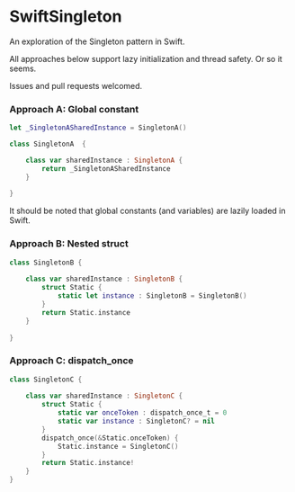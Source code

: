 SwiftSingleton
==============

An exploration of the Singleton pattern in Swift. 

All approaches below support lazy initialization and thread safety. Or so it seems. 

Issues and pull requests welcomed.

### Approach A: Global constant

```swift
let _SingletonASharedInstance = SingletonA()

class SingletonA  {

    class var sharedInstance : SingletonA {
        return _SingletonASharedInstance
    }
    
}
```

It should be noted that global constants (and variables) are lazily loaded in Swift.

### Approach B: Nested struct

```swift
class SingletonB {
    
    class var sharedInstance : SingletonB {
        struct Static {
            static let instance : SingletonB = SingletonB()
        }
        return Static.instance
    }
    
}
```

### Approach C: dispatch_once

```swift
class SingletonC {
    
    class var sharedInstance : SingletonC {
        struct Static {
            static var onceToken : dispatch_once_t = 0
            static var instance : SingletonC? = nil
        }
        dispatch_once(&Static.onceToken) {
            Static.instance = SingletonC()
        }
        return Static.instance!
    }
}
```
